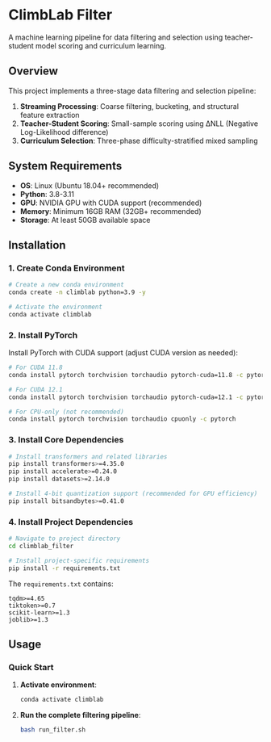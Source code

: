 # ClimbLab Filter

A machine learning pipeline for data filtering and selection using teacher-student model scoring and curriculum learning.

## Overview

This project implements a three-stage data filtering and selection pipeline:
1. **Streaming Processing**: Coarse filtering, bucketing, and structural feature extraction
2. **Teacher-Student Scoring**: Small-sample scoring using ΔNLL (Negative Log-Likelihood difference)
3. **Curriculum Selection**: Three-phase difficulty-stratified mixed sampling

## System Requirements

- **OS**: Linux (Ubuntu 18.04+ recommended)
- **Python**: 3.8-3.11
- **GPU**: NVIDIA GPU with CUDA support (recommended)
- **Memory**: Minimum 16GB RAM (32GB+ recommended)
- **Storage**: At least 50GB available space

## Installation

### 1. Create Conda Environment

```bash
# Create a new conda environment
conda create -n climblab python=3.9 -y

# Activate the environment
conda activate climblab
```

### 2. Install PyTorch

Install PyTorch with CUDA support (adjust CUDA version as needed):

```bash
# For CUDA 11.8
conda install pytorch torchvision torchaudio pytorch-cuda=11.8 -c pytorch -c nvidia

# For CUDA 12.1
conda install pytorch torchvision torchaudio pytorch-cuda=12.1 -c pytorch -c nvidia

# For CPU-only (not recommended)
conda install pytorch torchvision torchaudio cpuonly -c pytorch
```

### 3. Install Core Dependencies

```bash
# Install transformers and related libraries
pip install transformers>=4.35.0
pip install accelerate>=0.24.0
pip install datasets>=2.14.0

# Install 4-bit quantization support (recommended for GPU efficiency)
pip install bitsandbytes>=0.41.0
```

### 4. Install Project Dependencies

```bash
# Navigate to project directory
cd climblab_filter

# Install project-specific requirements
pip install -r requirements.txt
```

The `requirements.txt` contains:
```
tqdm>=4.65
tiktoken>=0.7
scikit-learn>=1.3
joblib>=1.3
```

## Usage

### Quick Start

1. **Activate environment**:
   ```bash
   conda activate climblab
   ```

2. **Run the complete filtering pipeline**:
   ```bash
   bash run_filter.sh
   ```